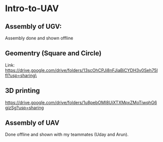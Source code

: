 # Intro-to-UAV

## Assembly of UGV: 
Assembly done and shown offline
## Geomentry (Square and Circle)
Link: https://drive.google.com/drive/folders/13scOhCPJi8nFJiaBiCYDH3v0Seh75lfI?usp=sharing\
## 3D printing
https://drive.google.com/drive/folders/1u8pebOMI8UiXTXMpxZMoTiwqhG6gjzSg?usp=sharing
## Assembly of UAV
Done offline and shown with my teammates (Uday and Arun).
